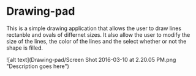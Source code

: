 # Drawing-pad
This is a simple drawing application that allows the user to draw lines rectanble and ovals of differnet sizes. It also allow the user to modify the size of the lines, the color of the lines and the select whether or not the shape is filled.


![alt text](Drawing-pad/Screen Shot 2016-03-10 at 2.20.05 PM.png "Description goes here")


